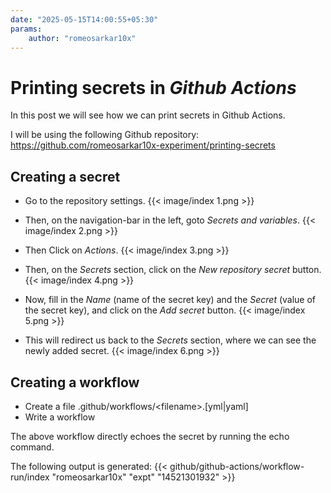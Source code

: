 ```yaml
---
date: "2025-05-15T14:00:55+05:30"
params:
    author: "romeosarkar10x"
---
```


# Printing secrets in _Github Actions_

In this post we will see how we can print secrets in Github Actions.

I will be using the following Github repository:
https://github.com/romeosarkar10x-experiment/printing-secrets

## Creating a secret

- Go to the repository settings.
  {{< image/index 1.png >}}

- Then, on the navigation-bar in the left, goto _Secrets and variables_.
  {{< image/index 2.png >}}

- Then Click on _Actions_.
  {{< image/index 3.png >}}
- Then, on the _Secrets_ section, click on the _New repository secret_ button.
  {{< image/index 4.png >}}
- Now, fill in the _Name_ (name of the secret key) and the _Secret_ (value of the secret key), and click on the _Add secret_ button.
  {{< image/index 5.png >}}
- This will redirect us back to the _Secrets_ section, where we can see the newly added secret.
  {{< image/index 6.png >}}

## Creating a workflow

- Create a file .github/workflows/&lt;filename&gt;.[yml|yaml]
- Write a workflow

The above workflow directly echoes the secret by running the echo command.

The following output is generated:
{{< github/github-actions/workflow-run/index "romeosarkar10x" "expt" "14521301932" >}}
